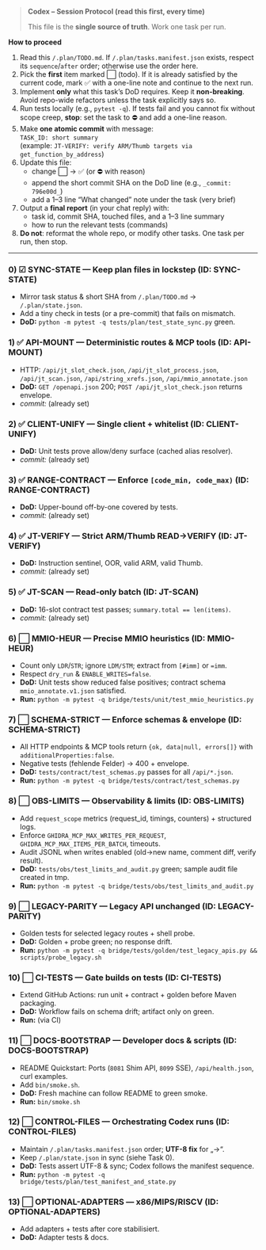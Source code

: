 > **Codex – Session Protocol (read this first, every time)**
>
> This file is the **single source of truth**. Work one task per run.

**How to proceed**

1. Read this `/.plan/TODO.md`. If `/.plan/tasks.manifest.json` exists, respect its `sequence`/`after` order; otherwise use the order here.
2. Pick the **first** item marked ⬜️ (todo). If it is already satisfied by the current code, mark ✅ with a one-line note and continue to the next run.
3. Implement **only** what this task’s DoD requires. Keep it **non-breaking**. Avoid repo-wide refactors unless the task explicitly says so.
4. Run tests locally (e.g., `pytest -q`). If tests fail and you cannot fix without scope creep, **stop**: set the task to ⛔ and add a one-line reason.
5. Make **one atomic commit** with message:  
   `TASK_ID: short summary`  
   (example: `JT-VERIFY: verify ARM/Thumb targets via get_function_by_address`)
6. Update this file:
   - change ⬜️ → ✅ (or ⛔ with reason)
   - append the short commit SHA on the DoD line (e.g., `_commit: 796e00d_`)
   - add a 1–3 line “What changed” note under the task (very brief)
7. Output a **final report** (in your chat reply) with:
   - task id, commit SHA, touched files, and a 1–3 line summary
   - how to run the relevant tests (commands)
8. **Do not**: reformat the whole repo, or modify other tasks. One task per run, then stop.

---

### 0) ☑ SYNC-STATE — Keep plan files in lockstep (ID: SYNC-STATE)

* Mirror task status & short SHA from `/.plan/TODO.md` → `/.plan/state.json`.
* Add a tiny check in tests (or a pre-commit) that fails on mismatch.
* **DoD:** `python -m pytest -q tests/plan/test_state_sync.py` green.

### 1) ✅ API-MOUNT — Deterministic routes & MCP tools (ID: API-MOUNT)

* HTTP: `/api/jt_slot_check.json`, `/api/jt_slot_process.json`, `/api/jt_scan.json`, `/api/string_xrefs.json`, `/api/mmio_annotate.json`
* **DoD:** `GET /openapi.json` 200; `POST /api/jt_slot_check.json` returns envelope.
* *commit:* (already set)

### 2) ✅ CLIENT-UNIFY — Single client + whitelist (ID: CLIENT-UNIFY)

* **DoD:** Unit tests prove allow/deny surface (cached alias resolver).
* *commit:* (already set)

### 3) ✅ RANGE-CONTRACT — Enforce `[code_min, code_max)` (ID: RANGE-CONTRACT)

* **DoD:** Upper-bound off-by-one covered by tests.
* *commit:* (already set)

### 4) ✅ JT-VERIFY — Strict ARM/Thumb READ→VERIFY (ID: JT-VERIFY)

* **DoD:** Instruction sentinel, OOR, valid ARM, valid Thumb.
* *commit:* (already set)

### 5) ✅ JT-SCAN — Read-only batch (ID: JT-SCAN)

* **DoD:** 16-slot contract test passes; `summary.total == len(items)`.
* *commit:* (already set)

### 6) ⬜ MMIO-HEUR — Precise MMIO heuristics (ID: MMIO-HEUR)

* Count only `LDR`/`STR`; ignore `LDM/STM`; extract from `[#imm]` or `=imm`.
* Respect `dry_run` & `ENABLE_WRITES=false`.
* **DoD:** Unit tests show reduced false positives; contract schema `mmio_annotate.v1.json` satisfied.
* **Run:** `python -m pytest -q bridge/tests/unit/test_mmio_heuristics.py`

### 7) ⬜ SCHEMA-STRICT — Enforce schemas & envelope (ID: SCHEMA-STRICT)

* All HTTP endpoints & MCP tools return `{ok, data|null, errors[]}` with `additionalProperties:false`.
* Negative tests (fehlende Felder) → 400 + envelope.
* **DoD:** `tests/contract/test_schemas.py` passes for all `/api/*.json`.
* **Run:** `python -m pytest -q bridge/tests/contract/test_schemas.py`

### 8) ⬜ OBS-LIMITS — Observability & limits (ID: OBS-LIMITS)

* Add `request_scope` metrics (request_id, timings, counters) + structured logs.
* Enforce `GHIDRA_MCP_MAX_WRITES_PER_REQUEST`, `GHIDRA_MCP_MAX_ITEMS_PER_BATCH`, timeouts.
* Audit JSONL when writes enabled (old→new name, comment diff, verify result).
* **DoD:** `tests/obs/test_limits_and_audit.py` green; sample audit file created in tmp.
* **Run:** `python -m pytest -q bridge/tests/obs/test_limits_and_audit.py`

### 9) ⬜ LEGACY-PARITY — Legacy API unchanged (ID: LEGACY-PARITY)

* Golden tests for selected legacy routes + shell probe.
* **DoD:** Golden + probe green; no response drift.
* **Run:** `python -m pytest -q bridge/tests/golden/test_legacy_apis.py && scripts/probe_legacy.sh`

### 10) ⬜ CI-TESTS — Gate builds on tests (ID: CI-TESTS)

* Extend GitHub Actions: run unit + contract + golden before Maven packaging.
* **DoD:** Workflow fails on schema drift; artifact only on green.
* **Run:** (via CI)

### 11) ⬜ DOCS-BOOTSTRAP — Developer docs & scripts (ID: DOCS-BOOTSTRAP)

* README Quickstart: Ports (`8081` Shim API, `8099` SSE), `/api/health.json`, curl examples.
* Add `bin/smoke.sh`.
* **DoD:** Fresh machine can follow README to green smoke.
* **Run:** `bin/smoke.sh`

### 12) ⬜ CONTROL-FILES — Orchestrating Codex runs (ID: CONTROL-FILES)

* Maintain `/.plan/tasks.manifest.json` order; **UTF-8 fix** for „→“.
* Keep `/.plan/state.json` in sync (siehe Task 0).
* **DoD:** Tests assert UTF-8 & sync; Codex follows the manifest sequence.
* **Run:** `python -m pytest -q bridge/tests/plan/test_manifest_and_state.py`

### 13) ⬜ OPTIONAL-ADAPTERS — x86/MIPS/RISCV (ID: OPTIONAL-ADAPTERS)

* Add adapters + tests after core stabilisiert.
* **DoD:** Adapter tests & docs.

